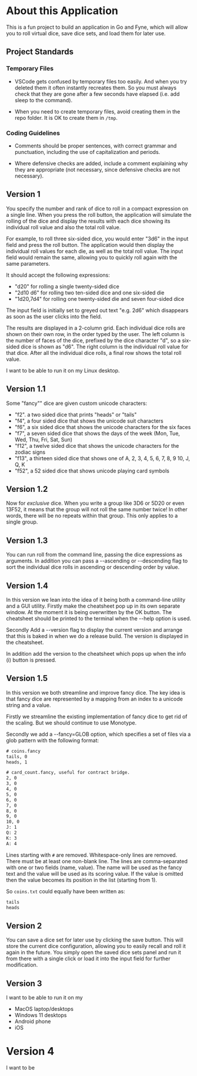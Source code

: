 # About this Application

This is a fun project to build an application in Go and Fyne, which will 
allow you to roll virtual dice, save dice sets, and load them for later use.

## Project Standards

### Temporary Files

- VSCode gets confused by temporary files too easily. And when you try 
  deleted them it often instantly recreates them. So you must always check
  that they are gone after a few seconds have elapsed (i.e. add sleep to
  the command).

- When you need to create temporary files, avoid creating them in the repo 
  folder. It is OK to create them in `/tmp`.

### Coding Guidelines

- Comments should be proper sentences, with correct grammar and punctuation,
  including the use of capitalization and periods.

- Where defensive checks are added, include a comment explaining why they are
  appropriate (not necessary, since defensive checks are not necessary).

## Version 1

You specify the number and rank of dice to roll in a compact expression on a 
single line. When you press the roll button, the application will simulate the
rolling of the dice and display the results with each dice showing its individual
roll value and also the total roll value.

For example, to roll three six-sided dice, you would enter "3d6" in the input
field and press the roll button. The application would then display the 
individual roll values for each die, as well as the total roll value. The
input field would remain the same, allowing you to quickly roll again with
the same parameters.

It should accept the following expressions:

- "d20" for rolling a single twenty-sided dice
- "2d10 d6" for rolling two ten-sided dice and one six-sided die
- "1d20,7d4" for rolling one twenty-sided die and seven four-sided dice

The input field is initially set to greyed out text "e.g. 2d6" which disappears
as soon as the user clicks into the field.

The results are displayed in a 2-column grid. Each individual dice rolls are
shown on their own row, in the order typed by the user. The left column is the
number of faces of the dice, prefixed by the dice character "d", so a six-sided
dice is shown as "d6". The right column is the individual roll value for that
dice. After all the individual dice rolls, a final row shows the total roll value.

I want to be able to run it on my Linux desktop.

## Version 1.1

Some "fancy"" dice are given custom unicode characters:

- "f2". a two sided dice that prints "heads" or "tails"
- "f4", a four sided dice that shows the unicode suit characters
- "f6", a six sided dice that shows the unicode characters for the six faces
- "f7", a seven sided dice that shows the days of the week (Mon, Tue, Wed, Thu, Fri, Sat, Sun)
- "f12", a twelve sided dice that shows the unicode characters for the zodiac signs
- "f13", a thirteen sided dice that shows one of A, 2, 3, 4, 5, 6, 7, 8, 9 10, J, Q, K
- "f52", a 52 sided dice that shows unicode playing card symbols

## Version 1.2

Now for _exclusive_ dice. When you write a group like 3D6 or 5D20 or even 13F52, 
it means that the group will not roll the same number twice! In other words, 
there will be no repeats within that group. This only applies to a single
group.

## Version 1.3

You can run roll from the command line, passing the dice expressions as arguments.
In addition you can pass a --ascending or --descending flag to sort the individual 
dice rolls in ascending or descending order by value.

## Version 1.4

In this version we lean into the idea of it being both a command-line utility
and a GUI utility. Firstly make the cheatsheet pop up in its own separate 
window. At the moment it is being overwritten by the OK button. The cheatsheet
should be printed to the terminal when the --help option is used.

Secondly Add a --version flag to display the current version and 
arrange that this is baked in when we do a release build. The version is 
displayed in the cheatsheet.

In addition add the version to the cheatsheet which pops up when the info (i)
button is pressed. 

## Version 1.5

In this version we both streamline and improve fancy dice. The key idea is
that fancy dice are represented by a mapping from an index to a unicode string
and a value. 

Firstly we streamline the existing implementation of fancy dice to get rid of
the scaling. But we should continue to use Monotype.

Secondly we add a --fancy=GLOB option, which specifies a set of files via a glob
pattern with the following format:

```txt
# coins.fancy
tails, 0
heads, 1
```

```txt
# card_count.fancy, useful for contract bridge.
2, 0
3, 0
4, 0
5, 0
6, 0
7, 0
8, 0
9, 0
10, 0
J: 1
Q: 2
K: 3
A: 4
```

Lines starting with `#` are removed. Whitespace-only lines are removed. There
must be at least one non-blank line. The lines are comma-separated with one or
two fields (name, value). The name will be used as the fancy text and the value
will be used as its scoring value. If the value is omitted then the value 
becomes its position in the list (starting from 1).

So `coins.txt` could equally have been written as:

```txt
tails
heads
```


## Version 2

You can save a dice set for later use by clicking the save button. This will 
store the current dice configuration, allowing you to easily recall and roll 
it again in the future. You simply open the saved dice sets panel and run it 
from there with a single click or load it into the input field for further 
modification.

## Version 3

I want to be able to run it on my 

- MacOS laptop/desktops
- Windows 11 desktops 
- Android phone
- iOS

# Version 4

I want to be